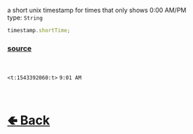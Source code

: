 a short unix timestamp for times that only shows 0:00 AM/PM<br>
type: `String`<br>

```js
timestamp.shortTime;
```

### [source](https://github.com/shysolocup/noscord.js/blob/main/src/Services/UtilService/custard/Timestamp.js)

<br>

`<t:1543392060:t>` `9:01 AM` 

<br> <h1> [🢀 Back](https://github.com/shysolocup/noscord.js/wiki/Util.Timestamp) </h1>